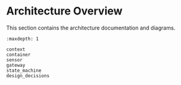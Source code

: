 # Architecture Overview

This section contains the architecture documentation and diagrams.

```{toctree}
:maxdepth: 1

context
container
sensor
gateway
state_machine
design_decisions
